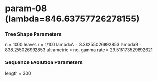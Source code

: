 # param-08 (lambda=846.63757726278155) #

### Tree Shape Parameters ###
n           = 1000 leaves
r           = 1/100
lambdaA     = 8.38255026992853
lambdaB     = 838.255026992853
ultrametric = no, gamma rate = 29.518173529892621

### Sequence Evolution Parameters ###
length      = 300
